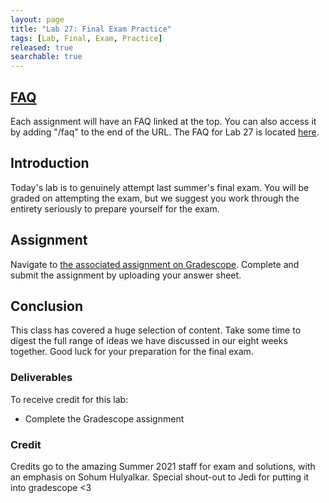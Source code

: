 ```yaml
---
layout: page
title: "Lab 27: Final Exam Practice"
tags: [Lab, Final, Exam, Practice]
released: true
searchable: true
---
```


## [FAQ](faq.md)

Each assignment will have an FAQ linked at the top. You can also access it by
adding "/faq" to the end of the URL. The FAQ for Lab 27 is located
[here](faq.md).


## Introduction

Today's lab is to genuinely attempt last summer's final exam. You will be graded on
attempting the exam, but we suggest you work through the entirety seriously to 
prepare yourself for the exam.

## Assignment

Navigate to [the associated assignment on 
Gradescope](https://www.gradescope.com/courses/403373/assignments/2158816). 
Complete and submit the assignment by uploading your answer sheet.


## Conclusion

This class has covered a huge selection of content. Take some time to digest 
the full range of ideas we have discussed in our eight weeks together. Good
luck for your preparation for the final exam.

### Deliverables

To receive credit for this lab:
- Complete the Gradescope assignment

### Credit

Credits go to the amazing Summer 2021 staff for exam and solutions, with an emphasis on 
Sohum Hulyalkar. Special shout-out to Jedi for putting it into gradescope <3